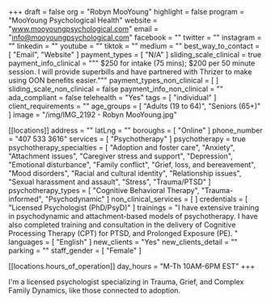 +++
draft = false
org = "Robyn MooYoung"
highlight = false
program = "MooYoung Psychological Health"
website = "www.mooyoungpsychological.com"
email = "info@mooyoungpsychological.com"
facebook = ""
twitter = ""
instagram = ""
linkedin = ""
youtube = ""
tiktok = ""
medium = ""
best_way_to_contact = [ "Email", "Website" ]
payment_types = [ "N/A" ]
sliding_scale_clinical = true
payment_info_clinical = """
$250 for intake (75 mins); $200 per 50 minute session.
I will provide superbills and have partnered with Thrizer to make using OON benefits easier."""
payment_types_non_clinical = [ ]
sliding_scale_non_clinical = false
payment_info_non_clinical = ""
ada_compliant = false
telehealth = "Yes"
tags = [ "individual" ]
client_requirements = ""
age_groups = [ "Adults (19 to 64)", "Seniors (65+)" ]
image = "/img/IMG_2192 - Robyn MooYoung.jpg"

[[locations]]
address = ""
latLng = ""
boroughs = [ "Online" ]
phone_number = "407 533 3616"
services = [ "Psychotherapy" ]
psychotherapy = true
psychotherapy_specialties = [
  "Adoption and foster care",
  "Anxiety",
  "Attachment issues",
  "Caregiver stress and support",
  "Depression",
  "Emotional disturbance",
  "Family conflict",
  "Grief, loss, and bereavement",
  "Mood disorders",
  "Racial and cultural identity",
  "Relationship issues",
  "Sexual harassment and assault",
  "Stress",
  "Trauma/PTSD"
]
psychotherapy_types = [
  "Cognitive Behavioral Therapy",
  "Trauma-informed",
  "Psychodynamic"
]
non_clinical_services = [ ]
credentials = [ "Licensed Psychologist (PhD/PsyD)" ]
trainings = "I have extensive training in psychodynamic and attachment-based models of psychotherapy. I have also completed training and consultation in the delivery of Cognitive Processing Therapy (CPT) for PTSD, and Prolonged Exposure (PE). "
languages = [ "English" ]
new_clients = "Yes"
new_clients_detail = ""
parking = ""
staff_gender = [ "Female" ]

  [[locations.hours_of_operation]]
  day_hours = "M-Th 10AM-6PM EST"
+++

I'm a licensed psychologist specializing in Trauma, Grief, and Complex Family Dynamics, like those connected to adoption. 
